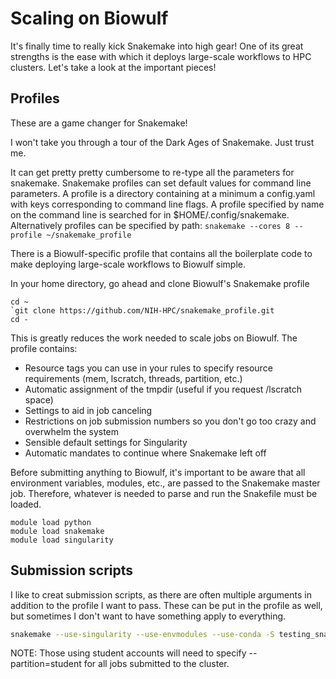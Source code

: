 # Scaling on Biowulf

It's finally time to really kick Snakemake into high gear! One of its great strengths is the ease with which it deploys large-scale
workflows to HPC clusters. Let's take a look at the important pieces!

## Profiles

These are a game changer for Snakemake!

I won't take you through a tour of the Dark Ages of Snakemake. Just trust me.

It can get pretty pretty cumbersome to re-type all the parameters for snakemake. Snakemake profiles can set default values for command line parameters. A profile is a directory containing at a minimum a config.yaml with keys corresponding to command line flags. 
A profile specified by name on the command line is searched for in $HOME/.config/snakemake. Alternatively profiles can be specified by path: 
`snakemake --cores 8 --profile ~/snakemake_profile`

There is a Biowulf-specific profile that contains all the boilerplate code to make deploying large-scale workflows to Biowulf simple.

In your home directory, go ahead and clone Biowulf's Snakemake profile
```
cd ~
`git clone https://github.com/NIH-HPC/snakemake_profile.git
cd -
```

This is greatly reduces the work needed to scale jobs on Biowulf. The profile contains:
- Resource tags you can use in your rules to specify resource requirements (mem, lscratch, threads, partition, etc.)
- Automatic assignment of the tmpdir (useful if you request /lscratch space)
- Settings to aid in job canceling
- Restrictions on job submission numbers so you don't go too crazy and overwhelm the system
- Sensible default settings for Singularity
- Automatic mandates to continue where Snakemake left off

Before submitting anything to Biowulf, it's important to be aware that all environment variables, modules, etc., are passed 
to the Snakemake master job. Therefore, whatever is needed to parse and run the Snakefile must be loaded.
```snakemake
module load python
module load snakemake
module load singularity
```

## Submission scripts

I like to creat submission scripts, as there are often multiple arguments in addition to the profile I want to pass. These can be put in the profile as well, but sometimes I don't want to have something apply to everything. 

```bash
snakemake --use-singularity --use-envmodules --use-conda -S testing_snakefile
```

NOTE: Those using student accounts will need to specify --partition=student for all jobs submitted to the cluster.

